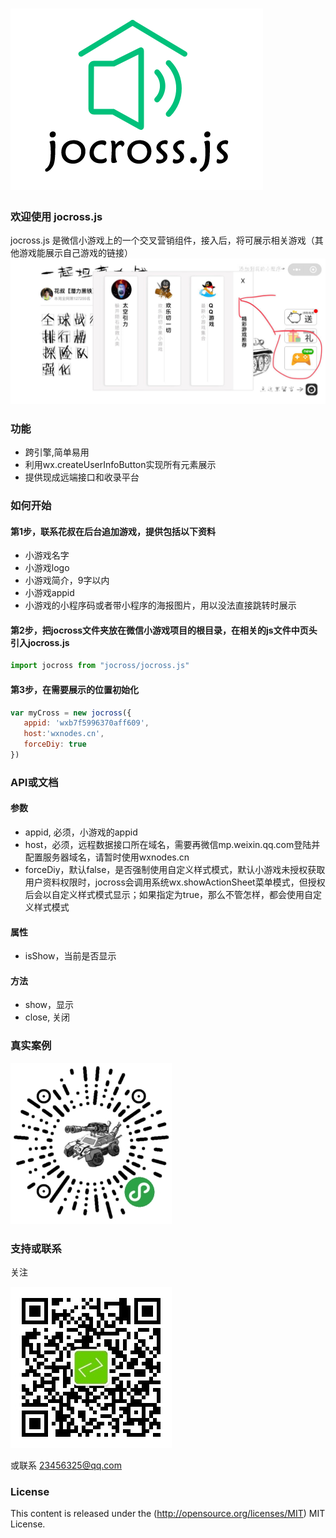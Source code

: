 ![jocross.js logo](https://github.com/minijoe/jocross/blob/master/logo.png)
======
### 欢迎使用 jocross.js
jocross.js 是微信小游戏上的一个交叉营销组件，接入后，将可展示相关游戏（其他游戏能展示自己游戏的链接）
![jocross.js sample](https://github.com/minijoe/jocross/blob/master/sample.jpg)



### 功能

* 跨引擎,简单易用
* 利用wx.createUserInfoButton实现所有元素展示
* 提供现成远端接口和收录平台



### 如何开始
#### 第1步，联系花叔在后台追加游戏，提供包括以下资料
* 小游戏名字
* 小游戏logo
* 小游戏简介，9字以内
* 小游戏appid
* 小游戏的小程序码或者带小程序的海报图片，用以没法直接跳转时展示
#### 第2步，把jocross文件夹放在微信小游戏项目的根目录，在相关的js文件中页头引入jocross.js
```javascript
import jocross from "jocross/jocross.js"
```
#### 第3步，在需要展示的位置初始化
```javascript
var myCross = new jocross({
   appid: 'wxb7f5996370aff609',
   host:'wxnodes.cn',
   forceDiy: true
})
```

### API或文档
#### 参数
* appid, 必须，小游戏的appid
* host，必须，远程数据接口所在域名，需要再微信mp.weixin.qq.com登陆并配置服务器域名，请暂时使用wxnodes.cn
* forceDiy，默认false，是否强制使用自定义样式模式，默认小游戏未授权获取用户资料权限时，jocross会调用系统wx.showActionSheet菜单模式，但授权后会以自定义样式模式显示；如果指定为true，那么不管怎样，都会使用自定义样式模式
#### 属性
* isShow，当前是否显示
#### 方法
* show，显示
* close, 关闭

### 真实案例
![jocross.js code](https://github.com/minijoe/jocross/blob/master/code.jpg)


### 支持或联系
关注

![jocross.js gcode](https://github.com/minijoe/jocross/blob/master/qrcode.jpg)

或联系 23456325@qq.com

### License
This content is released under the (http://opensource.org/licenses/MIT) MIT License.

